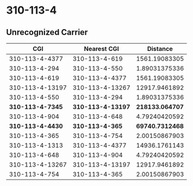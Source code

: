 # 310-113-4
## Unrecognized Carrier


| CGI | Nearest CGI | Distance |
|-----|-------------|----------|
| 310-113-4-4377 | 310-113-4-619 | 1561.19083305 |
| 310-113-4-294 | 310-113-4-550 | 1.89031375336 |
| 310-113-4-619 | 310-113-4-4377 | 1561.19083305 |
| 310-113-4-13197 | 310-113-4-13267 | 12917.9461892 |
| 310-113-4-550 | 310-113-4-294 | 1.89031375336 |
| **310-113-4-7345** | **310-113-4-13197** | **218133.064707** |
| 310-113-4-904 | 310-113-4-648 | 4.79240420592 |
| **310-113-4-4430** | **310-113-4-365** | **69740.7312468** |
| 310-113-4-365 | 310-113-4-754 | 2.00150867903 |
| 310-113-4-1313 | 310-113-4-4377 | 14936.1761143 |
| 310-113-4-648 | 310-113-4-904 | 4.79240420592 |
| 310-113-4-13267 | 310-113-4-13197 | 12917.9461892 |
| 310-113-4-754 | 310-113-4-365 | 2.00150867903 |
